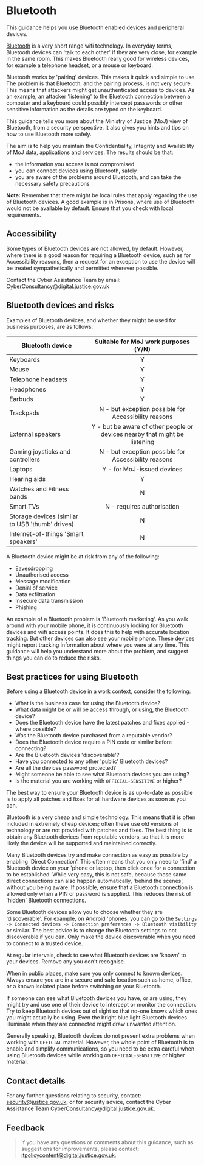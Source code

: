 # Bluetooth

This guidance helps you use Bluetooth enabled devices and peripheral devices.

[Bluetooth](https://en.wikipedia.org/wiki/Bluetooth) is a very short range wifi technology. In everyday terms, Bluetooth devices can 'talk to each other' if they are very close, for example in the same room. This makes Bluetooth really good for wireless devices, for example a telephone headset, or a mouse or keyboard.

Bluetooth works by 'pairing' devices. This makes it quick and simple to use. The problem is that Bluetooth, and the pairing process, is not very secure. This means that attackers might get unauthenticated access to devices. As an example, an attacker 'listening' to the Bluetooth connection between a computer and a keyboard could possibly intercept passwords or other sensitive information as the details are typed on the keyboard.

This guidance tells you more about the Ministry of Justice \(MoJ\) view of Bluetooth, from a security perspective. It also gives you hints and tips on how to use Bluetooth more safely.

The aim is to help you maintain the Confidentiality, Integrity and Availability of MoJ data, applications and services. The results should be that:

-   the information you access is not compromised
-   you can connect devices using Bluetooth, safely
-   you are aware of the problems around Bluetooth, and can take the necessary safety precautions

**Note:** Remember that there might be local rules that apply regarding the use of Bluetooth devices. A good example is in Prisons, where use of Bluetooth would not be available by default. Ensure that you check with local requirements.

## Accessibility

Some types of Bluetooth devices are not allowed, by default. However, where there is a good reason for requiring a Bluetooth device, such as for Accessibility reasons, then a request for an exception to use the device will be treated sympathetically and permitted wherever possible.

Contact the Cyber Assistance Team by email: [CyberConsultancy@digital.justice.gov.uk](mailto:CyberConsultancy@digital.justice.gov.uk)

## Bluetooth devices and risks

Examples of Bluetooth devices, and whether they might be used for business purposes, are as follows:

|Bluetooth device|Suitable for MoJ work purposes \(Y/N\)|
|----------------|:------------------------------------:|
|Keyboards|Y|
|Mouse|Y|
|Telephone headsets|Y|
|Headphones|Y|
|Earbuds|Y|
|Trackpads|N - but exception possible for Accessibility reasons|
|External speakers|Y - but be aware of other people or devices nearby that might be listening|
|Gaming joysticks and controllers|N - but exception possible for Accessibility reasons|
|Laptops|Y - for MoJ-issued devices|
|Hearing aids|Y|
|Watches and Fitness bands|N|
|Smart TVs|N - requires authorisation|
|Storage devices \(similar to USB 'thumb' drives\)|N|
|Internet-of-things 'Smart speakers'|N|

A Bluetooth device might be at risk from any of the following:

-   Eavesdropping
-   Unauthorised access
-   Message modification
-   Denial of service
-   Data exfiltration
-   Insecure data transmission
-   Phishing

An example of a Bluetooth problem is 'Bluetooth marketing'. As you walk around with your mobile phone, it is continuously looking for Bluetooth devices and wifi access points. It does this to help with accurate location tracking. But other devices can also see your mobile phone. These devices might report tracking information about where you were at any time. This guidance will help you understand more about the problem, and suggest things you can do to reduce the risks.

## Best practices for using Bluetooth

Before using a Bluetooth device in a work context, consider the following:

-   What is the business case for using the Bluetooth device?
-   What data might be or will be access through, or using, the Bluetooth device?
-   Does the Bluetooth device have the latest patches and fixes applied - where possible?
-   Was the Bluetooth device purchased from a reputable vendor?
-   Does the Bluetooth device require a PIN code or similar before connecting?
-   Are the Bluetooth devices 'discoverable'?
-   Have you connected to any other 'public' Bluetooth devices?
-   Are all the devices password protected?
-   Might someone be able to see what Bluetooth devices you are using?
-   Is the material you are working with `OFFICIAL-SENSITIVE` or higher?

The best way to ensure your Bluetooth device is as up-to-date as possible is to apply all patches and fixes for all hardware devices as soon as you can.

Bluetooth is a very cheap and simple technology. This means that it is often included in extremely cheap devices; often these use old versions of technology or are not provided with patches and fixes. The best thing is to obtain any Bluetooth devices from reputable vendors, so that it is more likely the device will be supported and maintained correctly.

Many Bluetooth devices try and make connection as easy as possible by enabling 'Direct Connection'. This often means that you only need to 'find' a Bluetooth device on your 'phone or laptop, then click once for a connection to be established. While very easy, this is not safe, because those same direct connections can also happen automatically, 'behind the scenes', without you being aware. If possible, ensure that a Bluetooth connection is allowed only when a PIN or password is supplied. This reduces the risk of 'hidden' Bluetooth connections.

Some Bluetooth devices allow you to choose whether they are 'discoverable'. For example, on Android 'phones, you can go to the `Settings -> Connected devices -> Connection preferences -> Bluetooth visibility` or similar. The best advice is to change the Bluetooth settings to not discoverable if you can. Only make the device discoverable when you need to connect to a trusted device.

At regular intervals, check to see what Bluetooth devices are 'known' to your devices. Remove any you don't recognise.

When in public places, make sure you only connect to known devices. Always ensure you are in a secure and safe location such as home, office, or a known isolated place before switching on your Bluetooth.

If someone can see what Bluetooth devices you have, or are using, they might try and use one of their device to intercept or monitor the connection. Try to keep Bluetooth devices out of sight so that no-one knows which ones you might actually be using. Even the bright blue light Bluetooth devices illuminate when they are connected might draw unwanted attention.

Generally speaking, Bluetooth devices do not present extra problems when working with `OFFICIAL` material. However, the whole point of Bluetooth is to enable and simplify communications, so you need to be extra careful when using Bluetooth devices while working on `OFFICIAL-SENSITIVE` or higher material.

## Contact details

For any further questions relating to security, contact: [security@justice.gov.uk](mailto:security@justice.gov.uk), or for security advice, contact the Cyber Assistance Team [CyberConsultancy@digital.justice.gov.uk](mailto:CyberConsultancy@digital.justice.gov.uk).

## Feedback

> If you have any questions or comments about this guidance, such as suggestions for improvements, please contact: [itpolicycontent@digital.justice.gov.uk](mailto:itpolicycontent@digital.justice.gov.uk).

